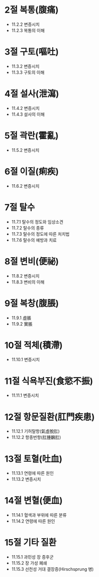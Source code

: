 # 2절 복통(腹痛)
- 11.2.2 변증시치
- 11.2.3 복통의 이해
# 3절 구토(嘔吐)
- 11.3.2 변증시치
- 11.3.3 구토의 이해
# 4절 설사(泄瀉)
- 11.4.2 변증시치
- 11.4.3 설사의 이해
# 5절 곽란(霍亂)
- 11.5.2 변증시치
# 6절 이질(痢疾)
- 11.6.2 변증시치
# 7절 탈수
- 11.7.1 탈수의 정도와 임상소견
- 11.7.2 탈수의 종류
- 11.7.3 탈수의 정도에 따른 처치법
- 11.7.6 탈수의 예방과 치료
# 8절 변비(便祕)
- 11.8.2 변증시치
- 11.8.3 변비의 이해
# 9절 복창(腹脹)
- 11.9.1 虛脹
- 11.9.2 實脹
# 10절 적체(積滯)
- 11.10.1 변증시치
# 11절 식욕부진(食慾不振)
- 11.11.1 변증시치
# 12절 항문질환(肛門疾患)
- 11.12.1 기허탈항(氣虛脫肛)
- 11.12.2 항종번항(肛腫飜肛)
# 13절 토혈(吐血)
- 11.13.1 연령에 따른 원인 
- 11.13.2 변증시치
# 14절 변혈(便血)
- 11.14.1 혈색과 부위에 따른 분류
- 11.14.2 연령에 따른 원인
# 15절 기타 질환
- 11.15.1 과민성 장 증후군
- 11.15.2 장 가성 폐쇄
- 11.15.3 선천성 거대 결장증(Hirschsprung 병)